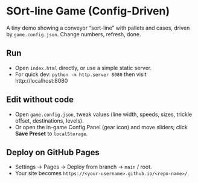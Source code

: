 # SOrt-line Game (Config-Driven)

A tiny demo showing a conveyor “sort-line” with pallets and cases, driven by `game.config.json`. Change numbers, refresh, done.

## Run
- Open `index.html` directly, or use a simple static server.
- For quick dev: `python -m http.server 8080` then visit http://localhost:8080

## Edit without code
- Open `game.config.json`, tweak values (line width, speeds, sizes, trickle offset, destinations, levels).
- Or open the in-game Config Panel (gear icon) and move sliders; click **Save Preset** to `localStorage`.

## Deploy on GitHub Pages
- Settings → Pages → Deploy from branch → `main` / root.
- Your site becomes `https://<your-username>.github.io/<repo-name>/`.
